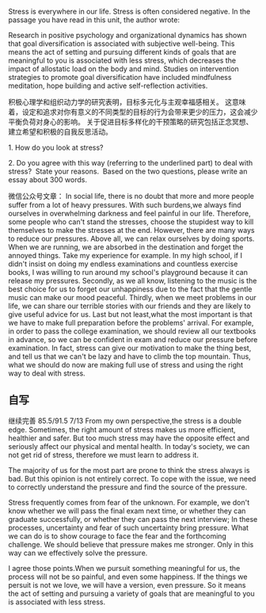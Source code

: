 Stress is everywhere in our life. Stress is often considered negative. In the passage you have read in this unit, the author wrote: 

Research in positive psychology and organizational dynamics has shown that goal diversification is associated with subjective well-being. 
This means the act of setting and pursuing different kinds of goals that are meaningful to you is associated with less stress, which decreases the impact of allostatic load on the body and mind. 
Studies on intervention strategies to promote goal diversification have included mindfulness meditation, hope building and active self-reflection activities.

积极心理学和组织动力学的研究表明，目标多元化与主观幸福感相关。
这意味着，设定和追求对你有意义的不同类型的目标的行为会带来更少的压力，这会减少平衡负荷对身心的影响。
关于促进目标多样化的干预策略的研究包括正念冥想、建立希望和积极的自我反思活动。


1\. How do you look at stress?

2\. Do you agree with this way (referring to the underlined part) to deal with stress?  State your reasons.  
Based on the two questions, please write an essay about 300 words.

微信公众号文章：
In social life, there is no doubt that more and more people suffer from a lot of heavy pressures. With such burdens,we always find ourselves in overwhelming darkness and feel painful in our life. Therefore, some people who can't stand the stresses, choose the stupidest way to kill themselves to make the stresses at the end. However, there are many ways to reduce our pressures.
Above all, we can relax ourselves by doing sports. When we are running, we are absorbed in the destination and forget the annoyed things. Take my experience for example. In my high school, if I didn't insist on doing my endless examinations and countless exercise books, I was willing to run around my school's playground because it can release my pressures. Secondly, as we all know, listening to the music is the best choice for us to forget our unhappiness due to the fact that the gentle music can make our mood peaceful. Thirdly, when we meet problems in our life, we can share our terrible stories with our friends and they are likely to give useful advice for us. Last but not least,what the most important is that we have to make full preparation before the problems' arrival. For example, in order to pass the college examination, we should review all our textbooks in advance, so we can be confident in exam and reduce our pressure before examination.
In fact, stress can give our motivation to make the thing best, and tell us that we can't be lazy and have to climb the top mountain. Thus, what we should do now are making full use of stress and using the right way to deal with stress.

## 自写
继续完善
85.5/91.5 7/13
From my own perspective,the stress is a double edge. Sometimes, the right amount of stress makes us more efficient, healthier and safer. But too much stress may have the opposite effect and seriously affect our physical and mental health. In today's society, we can not get rid of stress, therefore we must learn to address it.

The majority of us for the most part are prone to think the stress always is bad. But this opinion is not entirely correct. To cope with the issue, we need to correctly understand the pressure and find the source of the pressure.

Stress frequently comes from fear of the unknown. For example, we don't know whether we will pass the final exam next time, or whether they can graduate successfully, or whether they can pass the next interview; In these processes, uncertainty and fear of such uncertainty bring pressure. What we can do is to show courage to face the fear and the forthcoming challenge. We should believe that pressure makes me stronger. Only in this way can we effectively solve the pressure.

I agree those points.When we pursuit something meaningful for us, the process will not be so painful, and even some happiness. If the things we persuit is not we love, we will have a version, even pressure. So it means the act of setting and pursuing a variety of goals that are meaningful to you is associated with less stress.
















